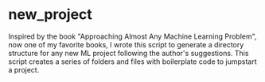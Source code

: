 # new_project
Inspired by the book "Approaching Almost Any Machine Learning Problem", now one of my favorite books, I wrote this script to generate a directory structure for any new ML project following the author's suggestions. This script creates a series of folders and files with boilerplate code to jumpstart a project.
